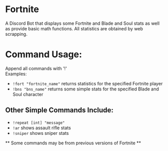 # Fortnite

A Discord Bot that displays some Fortnite and Blade and Soul stats as well as provide basic math functions.
All statistics are obtained by web scrapping.


# Command Usage:
Append all commands with '!' <br>
Examples:
* `!fort "fortnite_name"` returns statistics for the specified Fortnite player  
* `!bns "bns_name"` returns some simple stats for the specified Blade and Soul character  
  
## Other Simple Commands Include: 
 * `!repeat [int] "message"`
 * `!ar` shows assault rifle stats
 * `!sniper` shows sniper stats  
 
** Some commands may be from previous versions of Fortnite **
